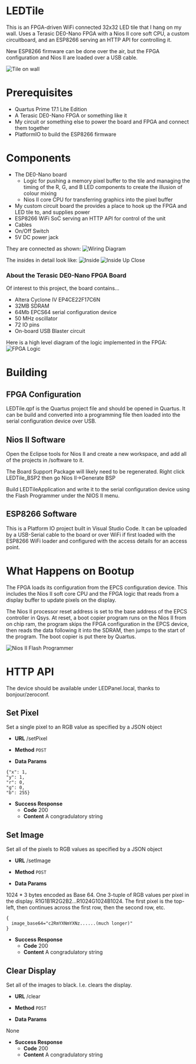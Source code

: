 # LEDTile

This is an FPGA-driven WiFi connected 32x32 LED tile that I hang on my wall.  Uses a Terasic DE0-Nano FPGA with a Nios II core soft CPU, a custom circuitboard, and an ESP8266 serving an HTTP API for controlling it.  

New ESP8266 firmware can be done over the air, but the FPGA configuration and Nios II are loaded over a USB cable.

![Tile on wall](doc/LEDTile.png)

# Prerequisites

* Quartus Prime 17.1 Lite Edition
* A Terasic DE0-Nano FPGA or something like it
* My circuit or something else to power the board and FPGA and connect them together
* PlatformIO to build the ESP8266 firmware

# Components

* The DE0-Nano board
  * Logic for pushing a memory pixel buffer to the tile and managing the timing of the R, G, and B LED components to create the illusion of colour mixing
  * Nios II core CPU for transferring graphics into the pixel buffer
* My custom circuit board the provides a place to hook up the FPGA and LED tile to, and supplies power
* ESP8266 WiFi SoC serving an HTTP API for control of the unit
* Cables
* On/Off Switch
* 5V DC power jack

They are connected as shown: 
![Wiring Diagram](doc/Wiring.png)

The insides in detail look like:
![Inside](doc/inside.jpg)
![Inside Up Close](doc/inside2.jpg)

### About the Terasic DE0-Nano FPGA Board

Of interest to this project, the board contains...

* Altera Cyclone IV EP4CE22F17C6N
* 32MB SDRAM
* 64Mb EPCS64 serial configuration device
* 50 MHz oscillator
* 72 IO pins
* On-board USB Blaster circuit

Here is a high level diagram of the logic implemented in the FPGA:
![FPGA Logic](doc/FPGA.png)

# Building

## FPGA Configuration
LEDTile.qpf is the Quartus project file and should be opened in Quartus. It can be build and converted into a programming file then loaded into the serial configuration device over USB.

## Nios II Software
Open the Eclipse tools for Nios II and create a new workspace, and add all of the projects in
/software to it.

The Board Support Package will likely need to be regenerated.  Right click LEDTile_BSP2 then go Nios II->Generate BSP

Build LEDTileApplication and write it to the serial configuration device using the Flash Programmer under the NIOS II menu.

## ESP8266 Software
This is a Platform IO project built in Visual Studio Code. It can be uploaded by a USB-Serial cable to the board or over WiFi if first loaded with the ESP8266 WiFi loader and configured with the access details for an access point.

# What Happens on Bootup
The FPGA loads its configuration from the EPCS configuration device.  This includes the Nios II soft core CPU and the FPGA logic that reads from a display buffer to update pixels on the display.

The Nios II processor reset address is set to the base address of the EPCS controller in Qsys. At reset, a boot copier program runs on the Nios II from on chip ram, the program skips the FPGA configuration in the EPCS device, then reads the data following it into the SDRAM, then jumps to the start of the program.  The boot copier is put there by Quartus.

![Nios II Flash Programmer](doc/NiosIIFlashProgrammer.jpg)

# HTTP API

The device should be available under LEDPanel.local, thanks to bonjour/zeroconf.

## Set Pixel

Set a single pixel to an RGB value as specified by a JSON object

* **URL**
/setPixel

* **Method**
`POST`

* **Data Params**

```
{"x": 1,
"y": 1,
"r": 0,
"g": 0,
"b": 255}
```

* **Success Response**
  * **Code** 200
  * **Content** A congradulatory string

## Set Image

Set all of the pixels to RGB values as specified by a JSON object

* **URL**
/setImage

* **Method**
`POST`

* **Data Params**

1024 * 3 bytes encoded as Base 64. One 3-tuple of RGB values per pixel in the display. R1G1B1R2G2B2...R1024G1024B1024.  The first pixel is the top-left, then continues across the first row, then the second row, etc.

```
{
  image_base64="c2RmYXNmYXNz......(much longer)"
}
```

* **Success Response**
  * **Code** 200
  * **Content** A congradulatory string


## Clear Display

Set all of the images to black.  I.e. clears the display.

* **URL**
/clear

* **Method**
`POST`

* **Data Params**

None

* **Success Response**
  * **Code** 200
  * **Content** A congradulatory string
